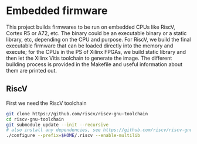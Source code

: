 # Embedded firmware

This project builds firmwares to be run on embedded CPUs like RiscV, Cortex R5 or A72, etc.
The binary could be an executable binary or a static library, etc, depending on the CPU and purpose.
For RiscV, we build the final executable firmware that can be loaded directly into the memory and execute;
for the CPUs in the PS of Xilinx FPGAs, we build static library and then let the Xilinx Vitis toolchain to generate the image.
The different building process is provided in the Makefile and useful information about them are printed out.

## RiscV

First we need the RiscV toolchain

```sh
git clone https://github.com/riscv/riscv-gnu-toolchain
cd riscv-gnu-toolchain
git submodule update --init --recursive
# also install any dependencies, see https://github.com/riscv/riscv-gnu-toolchain for more details
./configure --prefix=$HOME/.riscv --enable-multilib


```
